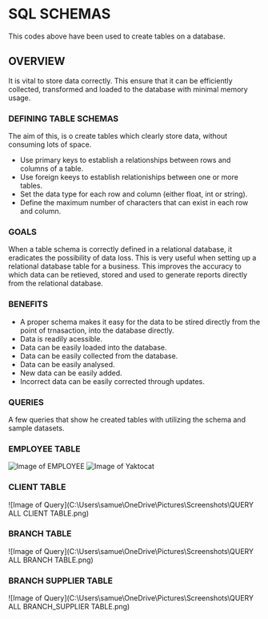 # SQL SCHEMAS

This codes above have been used to create tables on a database.

## OVERVIEW

It is vital to store data correctly. This ensure that it can be efficiently collected, transformed and loaded to the database with minimal memory usage.

### DEFINING TABLE SCHEMAS

The aim of this, is o create tables which clearly store data, without consuming lots of space.

* Use primary keys to establish a relationships between rows and columns of a table.
* Use foreign keeys to establish relationiships between one or more tables.
* Set the data type for each row and column (either float, int or string).
* Define the maximum number of characters that can exist in each row and column.

### GOALS

When a table schema is correctly defined in a relational database, it eradicates the possibility of data loss. This is very useful when setting up a relational database table for a business. This improves the accuracy to which data can be retieved, stored and used to generate reports directly from the relational database.

### BENEFITS

* A proper schema makes it easy for the data to be stired directly from the point of trnasaction, into the database directly.
* Data is readily acessible.
* Data can be easily loaded into the database.
* Data can be easily collected from the database.
* Data can be easily analysed.
* New data can be easily added.
* Incorrect data can be easily corrected through updates.
 
### QUERIES
A few queries that show he created tables with utilizing the schema and sample datasets.
### EMPLOYEE TABLE
![Image of EMPLOYEE](https://drive.google.com/file/d/11kQFKd67-yHN9A6FXXUW2PegY9nCwtDR/view?usp=sharing)
![Image of Yaktocat](https://octodex.github.com/images/yaktocat.png)

### CLIENT TABLE
![Image of Query](C:\Users\samue\OneDrive\Pictures\Screenshots\QUERY ALL CLIENT TABLE.png)

### BRANCH TABLE
![Image of Query](C:\Users\samue\OneDrive\Pictures\Screenshots\QUERY ALL BRANCH TABLE.png)

### BRANCH SUPPLIER TABLE
![Image of Query](C:\Users\samue\OneDrive\Pictures\Screenshots\QUERY ALL BRANCH_SUPPLIER TABLE.png)

